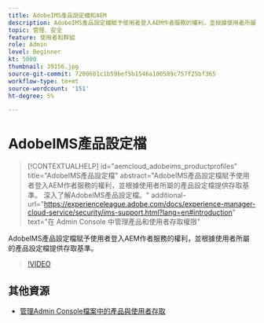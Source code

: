 ```yaml
---
title: AdobeIMS產品設定檔和AEM
description: AdobeIMS產品設定檔賦予使用者登入AEM作者服務的權利，並根據使用者所屬的產品設定檔提供存取基準。
topic: 管理、安全
feature: 使用者和群組
role: Admin
level: Beginner
kt: 5000
thumbnail: 39156.jpg
source-git-commit: 7200601c1b59bef5b1546a100589c757f25bf365
workflow-type: tm+mt
source-wordcount: '151'
ht-degree: 5%

---
```



# AdobeIMS產品設定檔

>[!CONTEXTUALHELP]
>id="aemcloud_adobeims_productprofiles"
>title="AdobeIMS產品設定檔"
>abstract="AdobeIMS產品設定檔賦予使用者登入AEM作者服務的權利，並根據使用者所屬的產品設定檔提供存取基準。 深入了解AdobeIMS產品設定檔。"
>additional-url="https://experienceleague.adobe.com/docs/experience-manager-cloud-service/security/ims-support.html?lang=en#introduction" text="在 Admin Console 中管理產品和使用者存取權限"

AdobeIMS產品設定檔賦予使用者登入AEM作者服務的權利，並根據使用者所屬的產品設定檔提供存取基準。

>[!VIDEO](https://video.tv.adobe.com/v/39156/?quality=12&learn=on)

## 其他資源

+ [管理Admin Console檔案中的產品與使用者存取](https://experienceleague.adobe.com/docs/experience-manager-cloud-service/security/ims-support.html#managing-products-and-user-access-in-admin-console)

